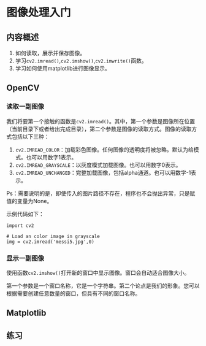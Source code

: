 # 图像处理入门

## 内容概述

1. 如何读取，展示并保存图像。
2. 学习`cv2.imread()`,`cv2.imshow()`,`cv2.imwrite()`函数。
3. 学习如何使用matplotlib进行图像显示。


## OpenCV
### 读取一副图像

我们将要第一个接触的函数是`cv2.imread()`。其中，第一个参数是图像所在位置（当前目录下或者给出完成目录），第二个参数是图像的读取方式。图像的读取方式包括以下三种：

1. `cv2.IMREAD_COLOR`：加载彩色图像。任何图像的透明度将被忽略。默认为给模式。也可以用数字1表示。
2. `cv2.IMREAD_GRAYSCALE`：以灰度模式加载图像。也可以用数字0表示。
3. `cv2.IMREAD_UNCHANGED`：完整加载图像，包括alpha通道。也可以用数字-1表示。

Ps：需要说明的是，即使传入的图片路径不存在，程序也不会抛出异常，只是赋值的变量为None。

示例代码如下：
```
import cv2

# Load an color image in grayscale
img = cv2.imread('messi5.jpg',0)
```

### 显示一副图像
使用函数`cv2.imshow()`打开新的窗口中显示图像。窗口会自动适合图像大小。

第一个参数是一个窗口名称，它是一个字符串。第二个论点是我们的形象。您可以根据需要创建任意数量的窗口，但具有不同的窗口名称。








## Matplotlib




## 练习


